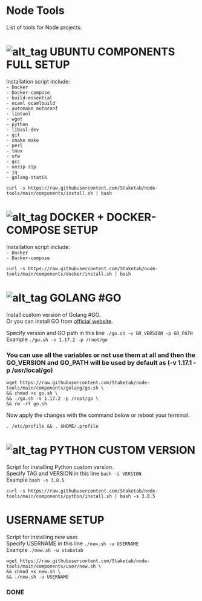# Node Tools
List of tools for Node projects.

# ![alt_tag](src/ubuntu.png) UBUNTU COMPONENTS FULL SETUP
Installation script include:  
`- Docker`  
`- Docker-compose`  
`- build-essential`  
`- ocaml ocamlbuild`  
`- automake autoconf`  
`- libtool`  
`- wget`  
`- python`  
`- libssl-dev`  
`- git`  
`- cmake make`  
`- perl`  
`- tmux`  
`- ufw`  
`- gcc`  
`- unzip zip`  
`- jq`  
`- golang-statik`  

```
curl -s https://raw.githubusercontent.com/Staketab/node-tools/main/components/install.sh | bash
```

# ![alt_tag](src/ubuntu.png) DOCKER + DOCKER-COMPOSE SETUP
Installation script include:  
`- Docker`  
`- Docker-compose`  

```
curl -s https://raw.githubusercontent.com/Staketab/node-tools/main/components/docker/install.sh | bash
```

# ![alt_tag](src/go.png) GOLANG #GO
Install custom version of Golang #GO.  
Or you can install GO from [official website](https://golang.org/doc/install).  

Specify version and GO path in this line `./go.sh -v GO_VERSION -p GO_PATH`  
Example `./go.sh -v 1.17.2 -p /root/go`  

### You can use all the variables or not use them at all and then the GO_VERSION and GO_PATH will be used by default as (-v 1.17.1 -p /usr/local/go)  

```
wget https://raw.githubusercontent.com/Staketab/node-tools/main/components/golang/go.sh \
&& chmod +x go.sh \
&& ./go.sh -v 1.17.2 -p /root/go \
&& rm -rf go.sh
```
Now apply the changes with the command below or reboot your terminal.  
```
. /etc/profile && . $HOME/.profile
```

# ![alt_tag](src/python.png) PYTHON CUSTOM VERSION
Script for installing Python custom version.  
Specify TAG and VERSION in this line `bash -s VERSION`  
Example `bash -s 3.8.5`  
```
curl -s https://raw.githubusercontent.com/Staketab/node-tools/main/components/python/install.sh | bash -s 3.8.5
```

# USERNAME SETUP
Script for installing new user.  
Specify USERNAME in this line `./new.sh -u USERNAME`  
Example `./new.sh -u staketab` 
```
wget https://raw.githubusercontent.com/Staketab/node-tools/main/components/user/new.sh \
&& chmod +x new.sh \
&& ./new.sh -u USERNAME
```

### DONE